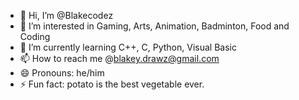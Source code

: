 - 👋 Hi, I’m @Blakecodez
- 👀 I’m interested in Gaming, Arts, Animation, Badminton, Food and Coding
- 🌱 I’m currently learning C++, C, Python, Visual Basic
- 📫 How to reach me @blakey.drawz@gmail.com
- 😄 Pronouns: he/him
- ⚡ Fun fact: potato is the best vegetable ever.

<!---
Blakecodez/Blakecodez is a ✨ special ✨ repository because its `README.md` (this file) appears on your GitHub profile.
You can click the Preview link to take a look at your changes.
--->

